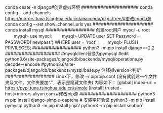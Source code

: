 conda ceate -n django#创建虚拟环境
#####################
conda config --add channels https://mirrors.tuna.tsinghua.edu.cn/anaconda/pkgs/free/#更改conda源
conda config --set show_channel_urls yes
######################
conda install mysql
##################
创建root用户
mysql -u root
　　mysql> use mysql;
　　mysql> UPDATE user SET Password = PASSWORD('newpass') WHERE user = 'root';
　　mysql> FLUSH PRIVILEGES; 
##################
python3 -m pip install django==2.2
####################
#mysqlclient替换为pymysql
#edit python3.6/site-packages/django/db/backends/mysql/operations.py decode->encode
#python3.6/site-packages/django/db/backends/mysql/base.py 注释掉version<判断
##################
Linux下，修改 ~/.pip/pip.conf (没有就创建一个文件夹及文件。文件夹要加“.”，表示是隐藏文件夹)
内容如下：
[global]
index-url = https://pypi.tuna.tsinghua.edu.cn/simple
[install]
trusted-host=mirrors.aliyun.com #修改pip源
#####################
python3 -m pip install django-simple-captcha # 安装字符验证
python3 -m pip install pymysql
python3 -m pip install jinja2
python3 -m pip install seaborn